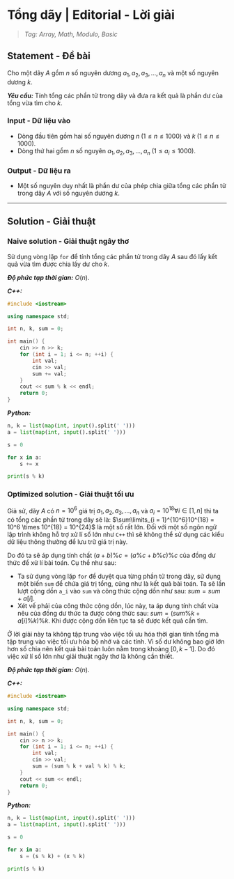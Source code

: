 
# Tổng dãy | Editorial - Lời giải

> *Tag: Array, Math, Modulo, Basic*

## Statement - Đề bài

Cho một dãy $A$ gồm $n$ số nguyên dương $a_1, a_2, a_3, \ldots, a_n$ và một số nguyên dương $k$.

***Yêu cầu:*** Tính tổng các phần tử trong dãy và đưa ra kết quả là phần dư của tổng vừa tìm cho $k$.

### Input - Dữ liệu vào

- Dòng đầu tiên gồm hai số nguyên dương $n \; (1 \le n \le 1000)$ và $k \; (1 \le n \le 1000)$.
- Dòng thứ hai gồm $n$ số nguyên $a_1, a_2, a_3, \ldots, a_n \; (1 \le a_i \le 1000)$.

### Output - Dữ liệu ra

- Một số nguyên duy nhất là phần dư của phép chia giữa tổng các phần tử trong dãy $A$ với số nguyên dương $k$.

---

## Solution - Giải thuật

### Naive solution - Giải thuật ngây thơ

Sử dụng vòng lặp `for` để tính tổng các phần tử trong dãy $A$ sau đó lấy kết quả vừa tìm được chia lấy dư cho $k$.

***Độ phức tạp thời gian:*** $O(n)$.

***C++:***

```cpp
#include <iostream>

using namespace std;

int n, k, sum = 0;

int main() {
    cin >> n >> k;
    for (int i = 1; i <= n; ++i) {
        int val;
        cin >> val;
        sum += val;
    }
    cout << sum % k << endl;
    return 0;
}
```

***Python:***

```py
n, k = list(map(int, input().split(' ')))
a = list(map(int, input().split(' ')))

s = 0

for x in a:
    s += x

print(s % k)
```

### Optimized solution - Giải thuật tối ưu

Giả sử, dãy $A$ có $n = 10^6$ giá trị $a_1, a_2, a_3, \ldots, a_n$ và $a_i = 10^{18} \forall i \in [1, n]$ thì ta có tổng các phần tử trong dãy sẽ là: $\sum\limits_{i = 1}^{10^6}10^{18} = 10^6 \times 10^{18} = 10^{24}$ là một số rất lớn. Đối với một số ngôn ngữ lập trình không hỗ trợ xử lí số lớn như `C++` thì sẽ không thể sử dụng các kiểu dữ liệu thông thường để lưu trữ giá trị này.

Do đó ta sẽ áp dụng tính chất $(a + b) \% c = (a \% c + b \% c) \% c$ của đồng dư thức để xử lí bài toán. Cụ thể như sau:

- Ta sử dụng vòng lặp `for` để duyệt qua từng phần tử trong dãy, sử dụng một biến `sum` để chứa giá trị tổng, cũng như là kết quả bài toán. Ta sẽ lần lượt cộng dồn `a_i` vào `sum` và công thức cộng dồn như sau: $sum = sum + a[i]$.
- Xét vế phải của công thức cộng dồn, lúc này, ta áp dụng tính chất vừa nêu của đồng dư thức ta được công thức sau: $sum = (sum \% k + a[i] \% k) \% k$. Khi được cộng dồn liên tục ta sẽ được kết quả cần tìm.

Ở lời giải này ta không tập trung vào việc tối ưu hóa thời gian tính tổng mà tập trung vào việc tối ưu hóa bộ nhớ và các tính. Vì số dư không bao giờ lớn hơn số chia nên kết quả bài toán luôn nằm trong khoảng $[0, k - 1]$. Do đó việc xử lí số lớn như giải thuật ngây thơ là không cần thiết.

***Độ phức tạp thời gian:*** $O(n)$.

***C++:***

```cpp
#include <iostream>

using namespace std;

int n, k, sum = 0;

int main() {
    cin >> n >> k;
    for (int i = 1; i <= n; ++i) {
        int val;
        cin >> val;
        sum = (sum % k + val % k) % k;
    }
    cout << sum << endl;
    return 0;
}
```

***Python:***

```py
n, k = list(map(int, input().split(' ')))
a = list(map(int, input().split(' ')))

s = 0

for x in a:
    s = (s % k) + (x % k)

print(s % k)
```
